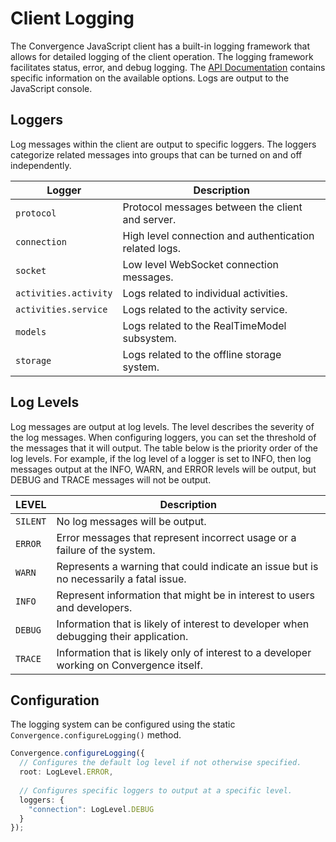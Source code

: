 # Client Logging
The Convergence JavaScript client has a built-in logging framework that allows for detailed logging of the client operation. The logging framework facilitates status, error, and debug logging.  The [API Documentation](https://api-docs.convergence.io/classes/convergence.html#configurelogging) contains specific information on the available options. Logs are output to the JavaScript console.

## Loggers
Log messages within the client are output to specific loggers. The loggers categorize related messages into groups that can be turned on and off independently.

| Logger      | Description |
| ----------- | ----------- |
| `protocol`   | Protocol messages between the client and server. |
| `connection` | High level connection and authentication related logs. |
| `socket`     | Low level WebSocket connection messages. |
| `activities.activity`   | Logs related to individual activities. |
| `activities.service`   | Logs related to the activity service. |
| `models`   | Logs related to the RealTimeModel subsystem. |
| `storage`   | Logs related to the offline storage system. |


## Log Levels
Log messages are output at log levels. The level describes the severity of the log messages.  When configuring loggers, you can set the threshold of the messages that it will output. The table below is the priority order of the log levels.  For example, if the log level of a logger is set to INFO, then log messages output at the INFO, WARN, and ERROR levels will be output, but DEBUG and TRACE messages will not be output. 

| LEVEL       | Description |
| ----------- | ----------- |
| `SILENT`    | No log messages will be output. |
| `ERROR`     | Error messages that represent incorrect usage or a failure of the system. |
| `WARN`      | Represents a warning that could indicate an issue but is no necessarily a fatal issue.|
| `INFO`      | Represent information that might be in interest to users and developers. |
| `DEBUG`     | Information that is likely of interest to developer when debugging their application. |
| `TRACE`     | Information that is likely only of interest to a developer working on Convergence itself. |

## Configuration
The logging system can be configured using the static `Convergence.configureLogging()` method.

```ts
Convergence.configureLogging({
  // Configures the default log level if not otherwise specified.
  root: LogLevel.ERROR, 
  
  // Configures specific loggers to output at a specific level.
  loggers: {
    "connection": LogLevel.DEBUG
  }
});
```